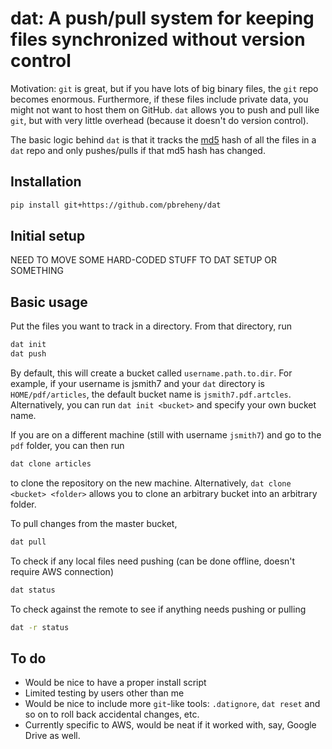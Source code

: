 # dat: A push/pull system for keeping files synchronized without version control

Motivation: `git` is great, but if you have lots of big binary files, the `git` repo becomes enormous. Furthermore, if these files include private data, you might not want to host them on GitHub. `dat` allows you to push and pull like `git`, but with very little overhead (because it doesn't do version control).

The basic logic behind `dat` is that it tracks the [md5](https://en.wikipedia.org/wiki/MD5) hash of all the files in a `dat` repo and only pushes/pulls if that md5 hash has changed.

## Installation

```bash
pip install git+https://github.com/pbreheny/dat
```

## Initial setup

NEED TO MOVE SOME HARD-CODED STUFF TO DAT SETUP OR SOMETHING

## Basic usage

Put the files you want to track in a directory. From that directory, run

```bash
dat init
dat push
```

By default, this will create a bucket called `username.path.to.dir`. For example, if your username is jsmith7 and your `dat` directory is `HOME/pdf/articles`, the default bucket name is `jsmith7.pdf.artcles`. Alternatively, you can run `dat init <bucket>` and specify your own bucket name.

If you are on a different machine (still with username `jsmith7`) and go to the `pdf` folder, you can then run

```bash
dat clone articles
```

to clone the repository on the new machine. Alternatively, `dat clone <bucket> <folder>` allows you to clone an arbitrary bucket into an arbitrary folder.

To pull changes from the master bucket,

```bash
dat pull
```

To check if any local files need pushing (can be done offline, doesn't require AWS connection)

```bash
dat status
```

To check against the remote to see if anything needs pushing or pulling

```bash
dat -r status
```

## To do

* Would be nice to have a proper install script
* Limited testing by users other than me
* Would be nice to include more `git`-like tools: `.datignore`, `dat reset` and so on to roll back accidental changes, etc.
* Currently specific to AWS, would be neat if it worked with, say, Google Drive as well.
